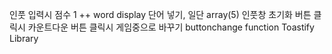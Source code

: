 인풋 입력시 점수 1 ++
word display 단어 넣기, 일단 array(5) 인풋창 초기화
버튼 클릭시 카운트다운
버튼 클릭시 게임중으로 바꾸기 buttonchange function
Toastify Library